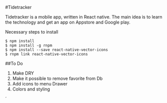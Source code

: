 #Tidetracker

Tidetracker is a mobile app, written in React native. The main idea is to learn the technology and get an app on Appstore and Google play.

Necessary steps to install
````
$ npm install
$ npm install -g rnpm
$ npm install --save react-native-vector-icons
$ rnpm link react-native-vector-icons
````
##To Do
1. Make DRY
3. Make it possible to remove favorite from Db
4. Add icons to menu Drawer
5. Colors and styling

´
